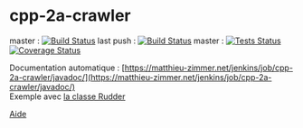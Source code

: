 # cpp-2a-crawler
master : [![Build Status](https://img.shields.io/jenkins/s/https/matthieu-zimmer.net/jenkins/job/cpp-2a-crawler.svg)](https://matthieu-zimmer.net/jenkins/job/cpp-2a-crawler/)
last push : [![Build Status](https://img.shields.io/jenkins/s/https/matthieu-zimmer.net/jenkins/job/cpp-2a-crawler-all.svg)](https://matthieu-zimmer.net/jenkins/job/cpp-2a-crawler-all/)
master : [![Tests Status](https://img.shields.io/jenkins/t/https/matthieu-zimmer.net/jenkins/job/cpp-2a-crawler.svg)](https://matthieu-zimmer.net/jenkins/job/cpp-2a-crawler/)
[![Coverage Status](https://matthieu-zimmer.net/nodejs/j/jacoco/https/matthieu-zimmer.net/jenkins/job/cpp-2a-crawler)](https://matthieu-zimmer.net/jenkins/job/cpp-2a-crawler/lastBuild/jacoco/)

Documentation automatique : [https://matthieu-zimmer.net/jenkins/job/cpp-2a-crawler/javadoc/](https://matthieu-zimmer.net/jenkins/job/cpp-2a-crawler/javadoc/) \
Exemple avec [la classe Rudder](https://matthieu-zimmer.net/jenkins/job/cpp-2a-crawler/javadoc/cpp2017/rudder/Rudder.html)

[Aide](https://github.com/matthieu637/cpp-2a-crawler/wiki)
